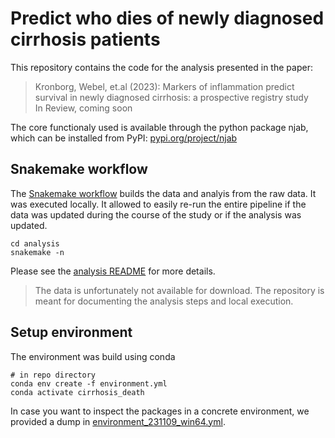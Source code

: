 # Predict who dies of newly diagnosed cirrhosis patients

This repository contains the code for the analysis presented in the paper:

> Kronborg, Webel, et.al (2023): Markers of inflammation predict survival in newly diagnosed cirrhosis: a prospective registry study  
> In Review, coming soon

The core functionaly used is available through the python package njab, which can be installed from PyPI: [pypi.org/project/njab](https://pypi.org/project/njab/)

## Snakemake workflow

The [Snakemake workflow](analysis/Snakefile) builds the data and analyis from the raw data. It was 
executed locally. It allowed to easily re-run the entire pipeline if the data was
updated during the course of the study or if the analysis was updated.

```
cd analysis
snakemake -n 
```

Please see the [analysis README](analysis/README.md) for more details.

> The data is unfortunately not available for download. The repository is meant for 
> documenting the analysis steps and local execution.


## Setup environment


The environment was build using conda

```
# in repo directory
conda env create -f environment.yml
conda activate cirrhosis_death
```

In case you want to inspect the packages in a concrete environment, we provided 
a dump in [environment_231109_win64.yml](environment_231109_win64.yml).